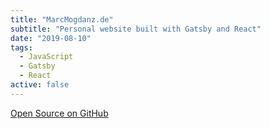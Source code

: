 ```yaml
---
title: "MarcMogdanz.de"
subtitle: "Personal website built with Gatsby and React"
date: "2019-08-10"
tags:
  - JavaScript
  - Gatsby
  - React
active: false
---
```


[Open Source on GitHub](https://github.com/MarcMogdanz/marcmogdanz.de)
